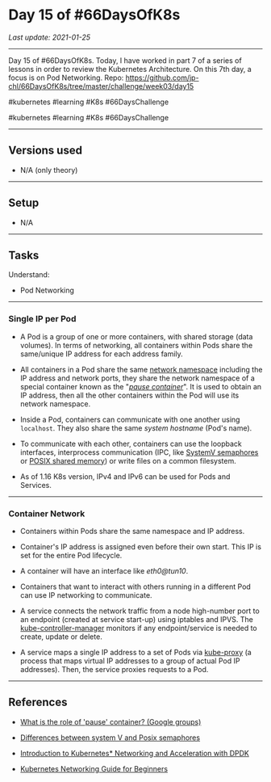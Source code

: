 # Day 15 of #66DaysOfK8s

_Last update: 2021-01-25_

---

Day 15 of #66DaysOfK8s. Today, I have worked in part 7 of a series of lessons in order to review the Kubernetes Architecture.
On this 7th day, a focus is on Pod Networking.
Repo: https://github.com/jp-chl/66DaysOfK8s/tree/master/challenge/week03/day15

#kubernetes #learning #K8s #66DaysChallenge



#kubernetes #learning #K8s #66DaysChallenge

---

## Versions used

* N/A (only theory)

---

## Setup

* N/A

---

## Tasks

Understand:

* Pod Networking

---

### Single IP per Pod

* A Pod is a group of one or more containers, with shared storage (data volumes).
In terms of networking, all containers within Pods share the same/unique IP address for each address family.

* All containers in a Pod share the same [network namespace](https://blog.scottlowe.org/2013/09/04/introducing-linux-network-namespaces/) including the IP address and network ports, they share the network namespace of a special container known as the "_[pause container](https://stackoverflow.com/questions/48651269/what-are-the-pause-containers#:~:text=The%20'pause'%20container%20is%20a,containers%20that%20join%20that%20pod.)_". It is used to obtain an IP address, then all the other containers within the Pod will use its network namespace.

* Inside a Pod, containers can communicate with one another using ```localhost```. They also share the same _system hostname_ (Pod's name).

* To communicate with each other, containers can use the loopback interfaces, interprocess communication (IPC, like [SystemV semaphores](https://www.softprayog.in/programming/system-v-semaphores) or [POSIX shared memory](https://www.softprayog.in/programming/interprocess-communication-using-posix-shared-memory-in-linux)) or write files on a common filesystem.

* As of 1.16 K8s version, IPv4 and IPv6 can be used for Pods and Services.

---

### Container Network

* Containers within Pods share the same namespace and IP address.

* Container's IP address is assigned even before their own start. This IP is set for the entire Pod lifecycle.

* A container will have an interface like _eth0@tun10_.

* Containers that want to interact with others running in a different Pod can use IP networking to communicate.

* A service connects the network traffic from a node high-number port to an endpoint (created at service start-up) using iptables and IPVS. The [kube-controller-manager](https://github.com/jp-chl/66DaysOfK8s/tree/master/challenge/week02/day11) monitors if any endpoint/service is needed to create, update or delete.

* A service maps a single IP address to a set of Pods via [kube-proxy](https://github.com/jp-chl/66DaysOfK8s/tree/master/challenge/week02/day10) (a process that maps virtual IP addresses to a group of actual Pod IP addresses). Then, the service proxies requests to a Pod.

---

## References

* [What is the role of 'pause' container? (Google groups)](https://groups.google.com/g/kubernetes-users/c/jVjv0QK4b_o?pli=1)

* [Differences between system V and Posix semaphores](
https://stackoverflow.com/questions/368322/differences-between-system-v-and-posix-semaphores)

* [Introduction to Kubernetes* Networking and Acceleration with DPDK](https://01.org/kubernetes/blogs/qwang10/2019/introduction-kubernetes-networking-and-acceleration-dpdk)

* [Kubernetes Networking Guide for Beginners](https://matthewpalmer.net/kubernetes-app-developer/articles/kubernetes-networking-guide-beginners.html)